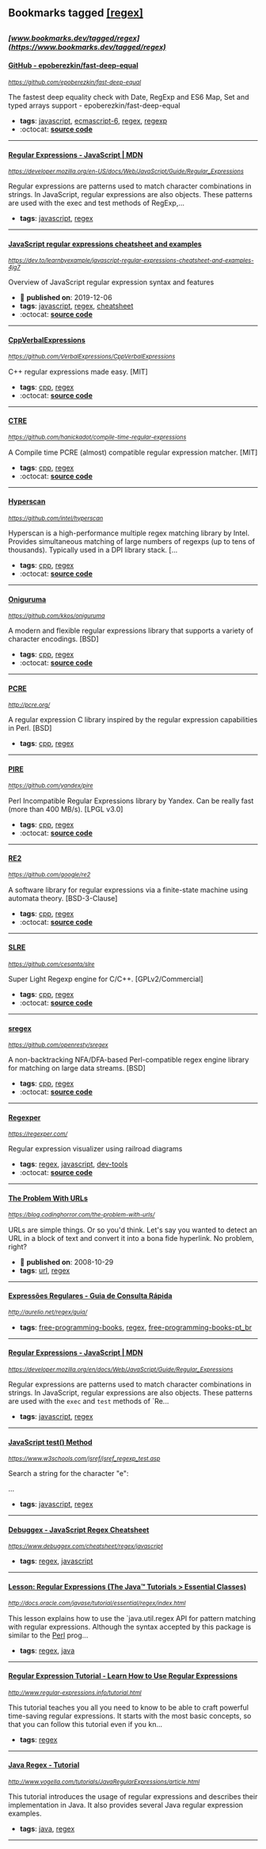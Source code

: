 ## Bookmarks tagged [[regex]](https://www.bookmarks.dev/search?q=[regex])

_<sup><sup>[www.bookmarks.dev/tagged/regex](https://www.bookmarks.dev/tagged/regex)</sup></sup>_
---
#### [GitHub - epoberezkin/fast-deep-equal](https://github.com/epoberezkin/fast-deep-equal)
_<sup>https://github.com/epoberezkin/fast-deep-equal</sup>_

The fastest deep equality check with Date, RegExp and ES6 Map, Set and typed arrays support - epoberezkin/fast-deep-equal
* **tags**: [javascript](../tagged/javascript.md), [ecmascript-6](../tagged/ecmascript-6.md), [regex](../tagged/regex.md), [regexp](../tagged/regexp.md)
* :octocat: **[source code](https://github.com/epoberezkin/fast-deep-equal)**
---
#### [Regular Expressions - JavaScript | MDN](https://developer.mozilla.org/en-US/docs/Web/JavaScript/Guide/Regular_Expressions)
_<sup>https://developer.mozilla.org/en-US/docs/Web/JavaScript/Guide/Regular_Expressions</sup>_

Regular expressions are patterns used to match character combinations in strings. In JavaScript, regular expressions are also objects. These patterns are used with the exec and test methods of RegExp,...
* **tags**: [javascript](../tagged/javascript.md), [regex](../tagged/regex.md)
---
#### [JavaScript regular expressions cheatsheet and examples ](https://dev.to/learnbyexample/javascript-regular-expressions-cheatsheet-and-examples-4jg7)
_<sup>https://dev.to/learnbyexample/javascript-regular-expressions-cheatsheet-and-examples-4jg7</sup>_

Overview of JavaScript regular expression syntax and features
* :calendar: **published on**: 2019-12-06
* **tags**: [javascript](../tagged/javascript.md), [regex](../tagged/regex.md), [cheatsheet](../tagged/cheatsheet.md)
* :octocat: **[source code](https://github.com/learnbyexample/learn_js_regexp)**
---
#### [CppVerbalExpressions](https://github.com/VerbalExpressions/CppVerbalExpressions)
_<sup>https://github.com/VerbalExpressions/CppVerbalExpressions</sup>_

C++ regular expressions made easy. [MIT]
* **tags**: [cpp](../tagged/cpp.md), [regex](../tagged/regex.md)
* :octocat: **[source code](https://github.com/VerbalExpressions/CppVerbalExpressions)**
---
#### [CTRE](https://github.com/hanickadot/compile-time-regular-expressions)
_<sup>https://github.com/hanickadot/compile-time-regular-expressions</sup>_

A Compile time PCRE (almost) compatible regular expression matcher. [MIT]
* **tags**: [cpp](../tagged/cpp.md), [regex](../tagged/regex.md)
* :octocat: **[source code](https://github.com/hanickadot/compile-time-regular-expressions)**
---
#### [Hyperscan](https://github.com/intel/hyperscan)
_<sup>https://github.com/intel/hyperscan</sup>_

Hyperscan is a high-performance multiple regex matching library by Intel. Provides simultaneous matching of large numbers of regexps (up to tens of thousands). Typically used in a DPI library stack. [...
* **tags**: [cpp](../tagged/cpp.md), [regex](../tagged/regex.md)
* :octocat: **[source code](https://github.com/intel/hyperscan)**
---
#### [Oniguruma](https://github.com/kkos/oniguruma)
_<sup>https://github.com/kkos/oniguruma</sup>_

A modern and flexible regular expressions library that supports a variety of character encodings. [BSD]
* **tags**: [cpp](../tagged/cpp.md), [regex](../tagged/regex.md)
* :octocat: **[source code](https://github.com/kkos/oniguruma)**
---
#### [PCRE](http://pcre.org/)
_<sup>http://pcre.org/</sup>_

A regular expression C library inspired by the regular expression capabilities in Perl. [BSD]
* **tags**: [cpp](../tagged/cpp.md), [regex](../tagged/regex.md)
---
#### [PIRE](https://github.com/yandex/pire)
_<sup>https://github.com/yandex/pire</sup>_

Perl Incompatible Regular Expressions library by Yandex. Can be really fast (more than 400 MB/s). [LPGL v3.0]
* **tags**: [cpp](../tagged/cpp.md), [regex](../tagged/regex.md)
* :octocat: **[source code](https://github.com/yandex/pire)**
---
#### [RE2](https://github.com/google/re2)
_<sup>https://github.com/google/re2</sup>_

A software library for regular expressions via a finite-state machine using automata theory. [BSD-3-Clause]
* **tags**: [cpp](../tagged/cpp.md), [regex](../tagged/regex.md)
* :octocat: **[source code](https://github.com/google/re2)**
---
#### [SLRE](https://github.com/cesanta/slre)
_<sup>https://github.com/cesanta/slre</sup>_

Super Light Regexp engine for C/C++. [GPLv2/Commercial]
* **tags**: [cpp](../tagged/cpp.md), [regex](../tagged/regex.md)
* :octocat: **[source code](https://github.com/cesanta/slre)**
---
#### [sregex](https://github.com/openresty/sregex)
_<sup>https://github.com/openresty/sregex</sup>_

A non-backtracking NFA/DFA-based Perl-compatible regex engine library for matching on large data streams. [BSD]
* **tags**: [cpp](../tagged/cpp.md), [regex](../tagged/regex.md)
* :octocat: **[source code](https://github.com/openresty/sregex)**
---
#### [Regexper](https://regexper.com/)
_<sup>https://regexper.com/</sup>_

Regular expression visualizer using railroad diagrams
* **tags**: [regex](../tagged/regex.md), [javascript](../tagged/javascript.md), [dev-tools](../tagged/dev-tools.md)
* :octocat: **[source code](https://github.com/javallone/regexper-static)**
---
#### [The Problem With URLs](https://blog.codinghorror.com/the-problem-with-urls/)
_<sup>https://blog.codinghorror.com/the-problem-with-urls/</sup>_

URLs are simple things. Or so you'd think. Let's say you wanted to detect an URL in a block of text and convert it into a bona fide hyperlink. No problem, right?
* :calendar: **published on**: 2008-10-29
* **tags**: [url](../tagged/url.md), [regex](../tagged/regex.md)
---
#### [Expressões Regulares - Guia de Consulta Rápida](http://aurelio.net/regex/guia/)
_<sup>http://aurelio.net/regex/guia/</sup>_

* **tags**: [free-programming-books](../tagged/free-programming-books.md), [regex](../tagged/regex.md), [free-programming-books-pt_br](../tagged/free-programming-books-pt_br.md)
---
#### [Regular Expressions - JavaScript | MDN](https://developer.mozilla.org/en/docs/Web/JavaScript/Guide/Regular_Expressions)
_<sup>https://developer.mozilla.org/en/docs/Web/JavaScript/Guide/Regular_Expressions</sup>_

Regular expressions are patterns used to match character combinations in strings. In JavaScript, regular expressions are also objects. These patterns are used with the `exec` and `test` methods of `Re...
* **tags**: [javascript](../tagged/javascript.md), [regex](../tagged/regex.md)
---
#### [JavaScript test() Method](https://www.w3schools.com/jsref/jsref_regexp_test.asp)
_<sup>https://www.w3schools.com/jsref/jsref_regexp_test.asp</sup>_

Search a string for the character "e":

...
* **tags**: [javascript](../tagged/javascript.md), [regex](../tagged/regex.md)
---
#### [Debuggex - JavaScript Regex Cheatsheet](https://www.debuggex.com/cheatsheet/regex/javascript)
_<sup>https://www.debuggex.com/cheatsheet/regex/javascript</sup>_

* **tags**: [regex](../tagged/regex.md), [javascript](../tagged/javascript.md)
---
#### [Lesson: Regular Expressions (The Java™ Tutorials > Essential Classes)](http://docs.oracle.com/javase/tutorial/essential/regex/index.html)
_<sup>http://docs.oracle.com/javase/tutorial/essential/regex/index.html</sup>_

This lesson explains how to use the `java.util.regex API for pattern matching with regular expressions. Although the syntax accepted by this package is similar to the [Perl](http://www.perl.com/) prog...
* **tags**: [regex](../tagged/regex.md), [java](../tagged/java.md)
---
#### [Regular Expression Tutorial - Learn How to Use Regular Expressions](http://www.regular-expressions.info/tutorial.html)
_<sup>http://www.regular-expressions.info/tutorial.html</sup>_

This tutorial teaches you all you need to know to be able to craft powerful time-saving regular expressions. It starts with the most basic concepts, so that you can follow this tutorial even if you kn...
* **tags**: [regex](../tagged/regex.md)
---
#### [Java Regex - Tutorial](http://www.vogella.com/tutorials/JavaRegularExpressions/article.html)
_<sup>http://www.vogella.com/tutorials/JavaRegularExpressions/article.html</sup>_

This tutorial introduces the usage of regular expressions and describes their implementation in Java. It also provides several Java regular expression examples.
* **tags**: [java](../tagged/java.md), [regex](../tagged/regex.md)
---
